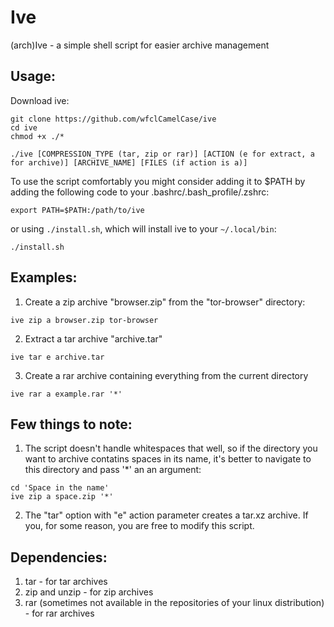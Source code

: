 # Ive
(arch)Ive - a simple shell script for easier archive management
## Usage:
Download ive:
```
git clone https://github.com/wfclCamelCase/ive
cd ive
chmod +x ./*
```
```
./ive [COMPRESSION_TYPE (tar, zip or rar)] [ACTION (e for extract, a for archive)] [ARCHIVE_NAME] [FILES (if action is a)]
```
To use the script comfortably you might consider adding it to $PATH by adding the following code to your .bashrc/.bash_profile/.zshrc:
```
export PATH=$PATH:/path/to/ive
```
or using `./install.sh`, which will install ive to your `~/.local/bin`:
```
./install.sh
```
## Examples:
1. Create a zip archive "browser.zip" from the "tor-browser" directory:
```
ive zip a browser.zip tor-browser
```
2. Extract a tar archive "archive.tar"
```
ive tar e archive.tar
```
3. Create a rar archive containing everything from the current directory
```
ive rar a example.rar '*'
```
## Few things to note:
1. The script doesn't handle whitespaces that well, so if the directory you want to archive contatins spaces in its name, it's better to navigate to this directory and pass '*' an an argument:
```
cd 'Space in the name'
ive zip a space.zip '*'
```
2. The "tar" option with "e" action parameter creates a tar.xz archive. If you, for some reason, you are free to modify this script.
## Dependencies:
1. tar - for tar archives
2. zip and unzip - for zip archives
3. rar (sometimes not available in the repositories of your linux distribution) - for rar archives
